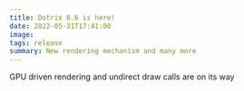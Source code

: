 ```yaml
---
title: Dotrix 0.6 is here!
date: 2022-05-31T17:41:00
image:
tags: release
summary: New rendering mechanism and many more
---
```


GPU driven rendering and undirect draw calls are on its way
